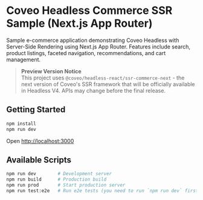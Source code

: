 # Coveo Headless Commerce SSR Sample (Next.js App Router)

Sample e-commerce application demonstrating Coveo Headless with Server-Side Rendering using Next.js App Router. Features include search, product listings, faceted navigation, recommendations, and cart management.

> **Preview Version Notice**  
> This project uses `@coveo/headless-react/ssr-commerce-next` - the next version of Coveo's SSR framework that will be officially available in Headless V4. APIs may change before the final release.

## Getting Started

```bash
npm install
npm run dev
```

Open [http://localhost:3000](http://localhost:3000)

## Available Scripts

```bash
npm run dev        # Development server
npm run build      # Production build
npm run prod       # Start production server
npm run test:e2e   # Run e2e tests (you need to run `npm run dev` first)
```
